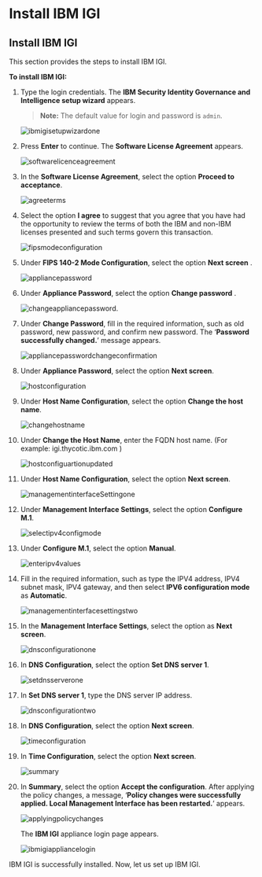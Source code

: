 [title]: # (Configuring and Setting Up Virtual Appliance)
[tags]: # (introduction)
[priority]: # (101)
# Install IBM IGI

## Install IBM IGI
This section provides the steps to install IBM IGI.

**To install IBM IGI:**
1.	Type the login credentials. The **IBM Security Identity Governance and Intelligence setup wizard** appears.
     >**Note:** The default value for login and password is `admin`.

     ![ibmigisetupwizardone](images/ibmigisetupwizardone.png)

2.	Press **Enter** to continue. The **Software License Agreement** appears.

     ![softwarelicenceagreement](images/softwarelicenceagreement.png)

3.	In the **Software License Agreement**, select the option **Proceed to acceptance**.

     ![agreeterms](images/agreeterms.png)

4.	Select the option **I agree** to suggest that you agree that you have had the opportunity to review the terms of both the IBM and non-IBM licenses presented and such terms govern this transaction.

     ![fipsmodeconfiguration](images/fipsmodeconfiguration.png)

5.	Under **FIPS 140-2 Mode Configuration**, select the option **Next screen** . 

     ![appliancepassword](images/appliancepassword.png)

6.	Under **Appliance Password**, select the option **Change password** .

     ![changeappliancepassword.](images/changeappliancepassword..png)

7. Under **Change Password**, fill in the required information, such as old password, new password, and confirm new password. The ‘**Password successfully changed.**’ message appears.

     ![appliancepasswordchangeconfirmation](images/appliancepasswordchangeconfirmation.png)

8.	Under **Appliance Password**, select the option **Next screen**.

     ![hostconfiguration](images/hostconfiguration.png)

9.	Under **Host Name Configuration**, select the option **Change the host name**.

     ![changehostname](images/changehostname.png)

10.	Under **Change the Host Name**, enter the FQDN host name. (For example: igi.thycotic.ibm.com )

     ![hostconfiguartionupdated](images/hostconfiguartionupdated.png)

11.	Under **Host Name Configuration**, select the option **Next screen**.

     ![managementinterfaceSettingone](images/managementinterfaceSettingone.png)

12.	Under **Management Interface Settings**, select the option **Configure M.1**.

     ![selectipv4configmode](images/selectipv4configmode.png)

13.	Under **Configure M.1**, select the option **Manual**.

     ![enteripv4values](images/enteripv4values.png)

14.	Fill in the required information, such as type the IPV4 address, IPV4 subnet mask, IPV4 gateway, and then select **IPV6 configuration mode** as **Automatic**.
 
      ![managementinterfacesettingstwo](images/managementinterfacesettingstwo.png)

15. In the **Management Interface Settings**, select the option as **Next screen**.

      ![dnsconfigurationone](images/dnsconfigurationone.png)

16. In **DNS Configuration**, select the option **Set DNS server 1**.

      ![setdnsserverone](images/setdnsserverone.png)

17. In **Set DNS server 1**, type the DNS server IP address. 

     ![dnsconfigurationtwo](images/dnsconfigurationtwo.png)

18. In **DNS Configuration**, select the option **Next screen**.

     ![timeconfiguration](images/timeconfiguration.png)

19. In **Time Configuration**, select the option **Next screen**.

     ![summary](images/summary.png)

20. In **Summary**, select the option **Accept the configuration**. After applying the policy changes, a message, ‘**Policy changes were successfully applied. Local Management Interface has been restarted.**’ appears. 

     ![applyingpolicychanges](images/applyingpolicychanges.png)
 
      The **IBM IGI** appliance login page appears.

     ![ibmigiappliancelogin](images/ibmigiappliancelogin.png)

IBM IGI is successfully installed. Now, let us set up  IBM IGI.